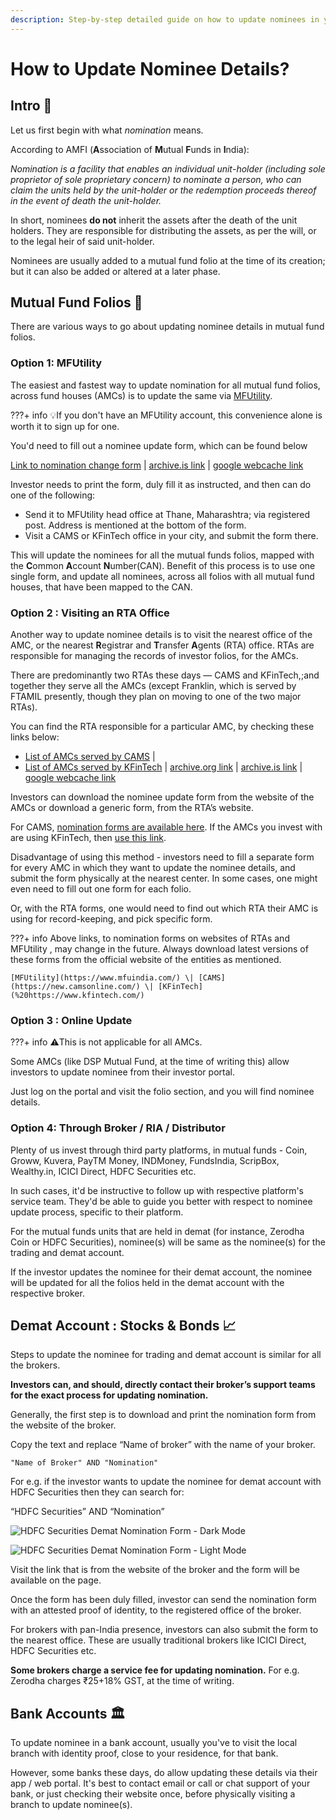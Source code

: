 ```yaml
---
description: Step-by-step detailed guide on how to update nominees in your mutual fund investments, or securities holdings in Demat account, or even across your bank accounts.
---
```


# How to Update Nominee Details?

## Intro 👋

Let us first begin with what *nomination* means.

According to AMFI (**A**ssociation of **M**utual **F**unds in **I**ndia):

*Nomination is a facility that enables an individual unit*-*holder (including sole proprietor of sole proprietary concern) to nominate a person, who can claim the units held by the unit-holder or the redemption proceeds thereof in the event of death the unit-holder.*

In short, nominees **do not** inherit the assets after the death of the unit holders. They are responsible for distributing the assets, as per the will, or to the legal heir of said unit-holder.

Nominees are usually added to a mutual fund folio at the time of its creation; but it can also be added or altered at a later phase.

## Mutual Fund Folios 📒

There are various ways to go about updating nominee details in mutual fund folios.

### Option 1: MFUtility

The easiest and fastest way to update nomination for all mutual fund folios, across fund houses (AMCs) is to update the same via [MFUtility](https://www.mfuindia.com/).

???+ info
    💡If you don't have an MFUtility account, this convenience alone is worth it to sign up for one.

You'd need to fill out a nominee update form, which can be found below

[Link to nomination change form](https://www.mfuindia.com/downloads/NCT-Nomination.pdf) \| [archive.is link](https://archive.is/99hfV) \| [google webcache link](https://webcache.googleusercontent.com/search?q=cache:https://www.mfuindia.com/downloads/NCT-Nomination.pdf)

Investor needs to print the form, duly fill it as instructed, and then can do one of the following:

-   Send it to MFUtility head office at Thane, Maharashtra; via registered post. Address is mentioned at the bottom of the form.
-   Visit a CAMS or KFinTech office in your city, and submit the form there.

This will update the nominees for all the mutual funds folios, mapped with the **C**ommon **A**ccount **N**umber(CAN). Benefit of this process is to use one single form, and update all nominees, across all folios with all mutual fund houses, that have been mapped to the CAN.

### Option 2 : Visiting an RTA Office

Another way to update nominee details is to visit the nearest office of the AMC, or the nearest **R**egistrar and **T**ransfer **A**gents (RTA) office. RTAs are responsible for managing the records of investor folios, for the AMCs.

There are predominantly two RTAs these days — CAMS and KFinTech,;and together they serve all the AMCs (except Franklin, which is served by FTAMIL presently, though they plan on moving to one of the two major RTAs).

You can find the RTA responsible for a particular AMC, by checking these links below:

-   [List of AMCs served by CAMS](https://www.camsonline.com/InvestorServices/COL_ISMutualFunds.aspx) \|  
-   [List of AMCs served by KFinTech](https://mfs.kfintech.com/mfs/Generalpages/ourCredential.aspx) \| [archive.org link](https://web.archive.org/web/20210120192816/https://mfs.kfintech.com/mfs/Generalpages/ourCredential.aspx) \| [archive.is link](https://archive.is/egomv) \| [google webcache link](https://webcache.googleusercontent.com/search?q=cache:https://mfs.kfintech.com/mfs/Generalpages/ourCredential.aspx)

Investors can download the nominee update form from the website of the AMCs or download a generic form, from the RTA’s website.

For CAMS, [nomination forms are available here](https://new.camsonline.com/Investors/Service-requests/Service-Request-Forms/Nomination-Form). If the AMCs you invest with are using KFinTech, then [use this link](https://mfs.kfintech.com/mfs/Generalpages/downloads/8NOMINATIONFORM.pdf).

Disadvantage of using this method - investors need to fill a separate form for every AMC in which they want to update the nominee details, and submit the form physically at the nearest center. In some cases, one might even need to fill out one form for each folio.

Or, with the RTA forms, one would need to find out which RTA their AMC is using for record-keeping, and pick specific form.

???+ info
    Above links, to nomination forms on websites of RTAs and MFUtility , may change in the future. Always download latest versions of these forms from the official website of the entities as mentioned.
    
    [MFUtility](https://www.mfuindia.com/) \| [CAMS](https://new.camsonline.com/) \| [KFinTech](%20https://www.kfintech.com/)

### Option 3 : Online Update

???+ info
    ⚠️This is not applicable for all AMCs.

Some AMCs (like DSP Mutual Fund, at the time of writing this) allow investors to update nominee from their investor portal.

Just log on the portal and visit the folio section, and you will find nominee details.

### Option 4: Through Broker / RIA / Distributor

Plenty of us invest through third party platforms, in mutual funds - Coin, Groww, Kuvera, PayTM Money, INDMoney, FundsIndia, ScripBox, Wealthy.in, ICICI Direct, HDFC Securities etc.

In such cases, it'd be instructive to follow up with respective platform's service team. They'd be able to guide you better with respect to nominee update process, specific to their platform.

For the mutual funds units that are held in demat (for instance, Zerodha Coin or HDFC Securities), nominee(s) will be same as the nominee(s) for the trading and demat account.

If the investor updates the nominee for their demat account, the nominee will be updated for all the folios held in the demat account with the respective broker.

## Demat Account : Stocks & Bonds 📈

Steps to update the nominee for trading and demat account is similar for all the brokers.

**Investors can, and should, directly contact their broker’s support teams for the exact process for updating nomination.**

Generally, the first step is to download and print the nomination form from the website of the broker.

Copy the text and replace “Name of broker” with the name of your broker.

`"Name of Broker" AND "Nomination"`

For e.g. if the investor wants to update the nominee for demat account with HDFC Securities then they can search for:

“HDFC Securities” AND “Nomination”

![HDFC Securities Demat Nomination Form - Dark Mode](../.gitbook/assets/hdfc-securities-demat-nomination.dark.png)

![HDFC Securities Demat Nomination Form - Light Mode](../.gitbook/assets/hdfc-securities-demat-nomination.light.png)

Visit the link that is from the website of the broker and the form will be available on the page.

Once the form has been duly filled, investor can send the nomination form with an attested proof of identity, to the registered office of the broker.

For brokers with pan-India presence, investors can also submit the form to the nearest office. These are usually traditional brokers like ICICI Direct, HDFC Securities etc.

**Some brokers charge a service fee for updating nomination.** For e.g. Zerodha charges ₹25+18% GST, at the time of writing.

## Bank Accounts 🏛️

To update nominee in a bank account, usually you've to visit the local branch with identity proof, close to your residence, for that bank.

However, some banks these days, do allow updating these details via their app / web portal. It's best to contact email or call or chat support of your bank, or just checking their website once, before physically visiting a branch to update nominee(s).
